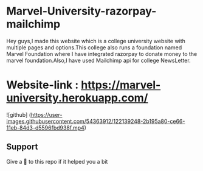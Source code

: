 # Marvel-University-razorpay-mailchimp
Hey guys,I made this website which is a college university website with multiple pages and options.This college also runs a foundation named Marvel Foundation where I have integrated razorpay to donate money to the marvel foundation.Also,I have used Mailchimp api for college NewsLetter. 

# Website-link : https://marvel-university.herokuapp.com/




![github] (https://user-images.githubusercontent.com/54363912/122139248-2b195a80-ce66-11eb-84d3-d5596fbd938f.mp4)


## Support
Give a 🌟 to this repo if it helped you a bit 
